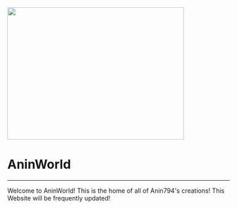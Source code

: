 <html>

<head>
<title>AninWorld</title>
<link href="style.css" type="text/css" rel="stylesheet">
</head>
<body>
<img src="anin.jpg" width="400px" height="300px">
<div id="main">
<h1>AninWorld</h1>
<hr>
<p>Welcome to AninWorld! This is the home of all of Anin794's creations! This Website will be frequently updated!</p>

</div>
</body>

</html>
